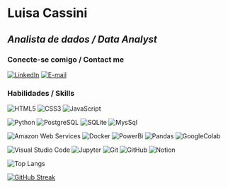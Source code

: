 # **Luisa Cassini**
## ***Analista de dados / Data Analyst***



### Conecte-se comigo / Contact me
[![LinkedIn](https://img.shields.io/badge/-LinkedIn-000?style=for-the-badge&logo=linkedin&logoColor=white)](https://www.linkedin.com/in/luisa-cassini/)
[![E-mail](https://img.shields.io/badge/-Email-000?style=for-the-badge&logo=microsoft-outlook&logoColor=white)](mailto:luisacassiniti@hotmail.com)


### Habilidades / Skills

![HTML5](https://img.shields.io/badge/HTML5-000?style=for-the-badge&logo=html5&logoColor=white)
![CSS3](https://img.shields.io/badge/CSS3-480082?style=for-the-badge&logo=css3&logoColor=white)
![JavaScript](https://img.shields.io/badge/JavaScript-000?style=for-the-badge&logo=javascript&logoColor=white)

![Python](https://img.shields.io/badge/Python-4B0082?style=for-the-badge&logo=python&logoColor=white)
![PostgreSQL](https://img.shields.io/badge/PostgreSQL-000?style=for-the-badge&logo=postgresql&logoColor=white)
![SQLite](https://img.shields.io/badge/SQLite-4B0082?style=for-the-badge&logo=sqlite&logoColor=white)
![MysSql](https://img.shields.io/badge/MySql-000?style=for-the-badge&logo=MySql&logoColor=white)

![Amazon Web Services](https://img.shields.io/badge/Amazon_AWS-000?style=for-the-badge&logo=amazon-aws&logoColor=white)
![Docker](https://img.shields.io/badge/Docker-4B0082?style=for-the-badge&logo=docker&logoColor=white)
![PowerBi](https://img.shields.io/badge/-PowerBi-000?style=for-the-badge&logo=powerbi&logoColor=white)
![Pandas](https://img.shields.io/badge/pandas-4B0082?style=for-the-badge&logo=pandas&logoColor=white)
![GoogleColab](https://img.shields.io/badge/Google%20Colab-000.svg?style=for-the-badge&logo=Google-Colab&logoColor=white)

![Visual Studio Code](https://img.shields.io/badge/-Visual%20Studio%20Code-4B0082?style=for-the-badge&logo=visual-studio-code&logoColor=white)
![Jupyter](https://img.shields.io/badge/Jupyter-000?style=for-the-badge&logo=jupyter&logoColor=white)
![Git](https://img.shields.io/badge/Git-4B0082?style=for-the-badge&logo=git&logoColor=white)
![GitHub](https://img.shields.io/badge/GitHub-000?style=for-the-badge&logo=github&logoColor=white)
![Notion](https://img.shields.io/badge/Notion-4B0082?style=for-the-badge&logo=notion&logoColor=white)


![Top Langs](https://github-readme-stats-git-masterrstaa-rickstaa.vercel.app/api/top-langs/?username=HachiSquirrel&layout=compact&bg_color=000&border_color=4B0082&title_color=FFFFFF&text_color=FFF)

[![GitHub Streak](https://streak-stats.demolab.com/?user=HachiSquirrel&theme=midnight-purple&background=000&border=4B0082&dates=FFF)](https://git.io/streak-stats)





